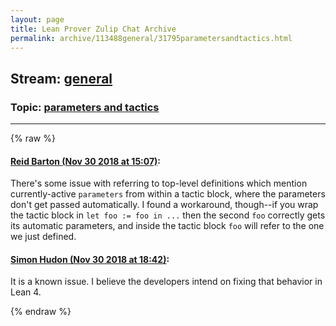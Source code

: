 ```yaml
---
layout: page
title: Lean Prover Zulip Chat Archive 
permalink: archive/113488general/31795parametersandtactics.html
---
```


## Stream: [general](index.html)
### Topic: [parameters and tactics](31795parametersandtactics.html)

---


{% raw %}
#### [ Reid Barton (Nov 30 2018 at 15:07)](https://leanprover.zulipchat.com/#narrow/stream/113488-general/topic/parameters%20and%20tactics/near/148863078):
<p>There's some issue with referring to top-level definitions which mention currently-active <code>parameters</code> from within a tactic block, where the parameters don't get passed automatically. I found a workaround, though--if you wrap the tactic block in <code>let foo := foo in ...</code> then the second <code>foo</code> correctly gets its automatic parameters, and inside the tactic block <code>foo</code> will refer to the one we just defined.</p>

#### [ Simon Hudon (Nov 30 2018 at 18:42)](https://leanprover.zulipchat.com/#narrow/stream/113488-general/topic/parameters%20and%20tactics/near/148876383):
<p>It is a known issue. I believe the developers intend on fixing that behavior in Lean 4.</p>


{% endraw %}
